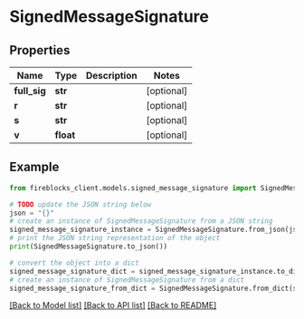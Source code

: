 # SignedMessageSignature


## Properties

Name | Type | Description | Notes
------------ | ------------- | ------------- | -------------
**full_sig** | **str** |  | [optional] 
**r** | **str** |  | [optional] 
**s** | **str** |  | [optional] 
**v** | **float** |  | [optional] 

## Example

```python
from fireblocks_client.models.signed_message_signature import SignedMessageSignature

# TODO update the JSON string below
json = "{}"
# create an instance of SignedMessageSignature from a JSON string
signed_message_signature_instance = SignedMessageSignature.from_json(json)
# print the JSON string representation of the object
print(SignedMessageSignature.to_json())

# convert the object into a dict
signed_message_signature_dict = signed_message_signature_instance.to_dict()
# create an instance of SignedMessageSignature from a dict
signed_message_signature_from_dict = SignedMessageSignature.from_dict(signed_message_signature_dict)
```
[[Back to Model list]](../README.md#documentation-for-models) [[Back to API list]](../README.md#documentation-for-api-endpoints) [[Back to README]](../README.md)


